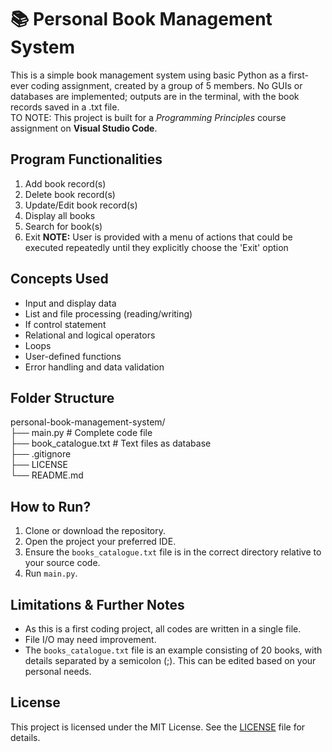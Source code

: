 # 📚 Personal Book Management System
This is a simple book management system using basic Python as a first-ever coding assignment, created by a group of 5 members. No GUIs or databases are implemented; outputs are in the terminal, with the book records saved in a .txt file.
<br>TO NOTE: This project is built for a *Programming Principles* course assignment on **Visual Studio Code**.

## Program Functionalities
1. Add book record(s)
2. Delete book record(s)
3. Update/Edit book record(s)
4. Display all books
5. Search for book(s)
6. Exit
**NOTE:** User is provided with a menu of actions that could be executed repeatedly until they explicitly choose the 'Exit' option

## Concepts Used
- Input and display data
- List and file processing (reading/writing)
- If control statement
- Relational and logical operators
- Loops
- User-defined functions
- Error handling and data validation

## Folder Structure
personal-book-management-system/
<br>├── main.py             # Complete code file
<br>├── book_catalogue.txt  # Text files as database
<br>├── .gitignore
<br>├── LICENSE
<br>└── README.md

## How to Run?
1. Clone or download the repository.
2. Open the project your preferred IDE.
3. Ensure the `books_catalogue.txt` file is in the correct directory relative to your source code.
4. Run `main.py`.

## Limitations & Further Notes
- As this is a first coding project, all codes are written in a single file.
- File I/O may need improvement.
- The `books_catalogue.txt` file is an example consisting of 20 books, with details separated by a semicolon (;). This can be edited based on your personal needs.

## License
This project is licensed under the MIT License. See the [LICENSE](LICENSE) file for details.
